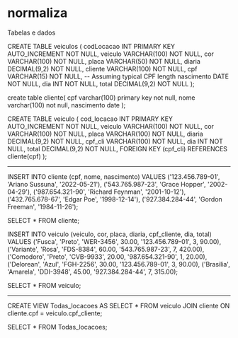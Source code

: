 # normaliza

Tabelas e dados

CREATE TABLE veiculos (
    codLocacao INT PRIMARY KEY AUTO_INCREMENT NOT NULL,
    veiculo VARCHAR(100) NOT NULL,
    cor VARCHAR(100) NOT NULL,
    placa VARCHAR(50) NOT NULL,
    diaria DECIMAL(9,2) NOT NULL,
    cliente VARCHAR(100) NOT NULL,
    cpf VARCHAR(15) NOT NULL, -- Assuming typical CPF length
    nascimento DATE NOT NULL,
    dia INT NOT NULL,
    total DECIMAL(9,2) NOT NULL
);

create table cliente(
	cpf varchar(100) primary key not null,
	nome varchar(100) not null,
	nascimento date 
);
    
CREATE TABLE veiculo (
    cod_locacao INT PRIMARY KEY AUTO_INCREMENT NOT NULL,
    veiculo VARCHAR(100) NOT NULL,
    cor VARCHAR(100) NOT NULL,
    placa VARCHAR(100) NOT NULL,
    diaria DECIMAL(9,2) NOT NULL,
    cpf_cli VARCHAR(100) NOT NULL,
    dia INT NOT NULL,
    total DECIMAL(9,2) NOT NULL,
    FOREIGN KEY (cpf_cli) REFERENCES cliente(cpf)
);


--------------------------------------------------------------------------------------------------------------------------------------------


INSERT INTO cliente (cpf, nome, nascimento) VALUES
('123.456.789-01', 'Ariano Sussuna', '2022-05-21'),
('543.765.987-23', 'Grace Hopper', '2002-04-29'),
('987.654.321-90', 'Richard Feynman', '2001-10-12'),
('432.765.678-67', 'Edgar Poe', '1998-12-14'),
('927.384.284-44', 'Gordon Freeman', '1984-11-26');

SELECT * FROM cliente;


INSERT INTO veiculo (veiculo, cor, placa, diaria, cpf_cliente, dia, total) VALUES
('Fusca', 'Preto', 'WER-3456', 30.00, '123.456.789-01', 3, 90.00),
('Variante', 'Rosa', 'FDS-8384', 60.00, '543.765.987-23', 7, 420.00),
('Comodoro', 'Preto', 'CVB-9933', 20.00, '987.654.321-90', 1, 20.00),
('Delorean', 'Azul', 'FGH-2256', 30.00, '123.456.789-01', 3, 90.00),
('Brasilia', 'Amarela', 'DDI-3948', 45.00, '927.384.284-44', 7, 315.00);

SELECT * FROM veiculo;


-----------------------------------------------------------------------------------------------------------------------------------------

CREATE VIEW Todas_locacoes AS
SELECT * FROM veiculo
JOIN cliente ON cliente.cpf = veiculo.cpf_cliente;

SELECT * FROM Todas_locacoes;

